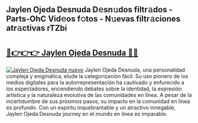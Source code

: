 ## Jaylen Ojeda Desnuda D𝚎sn𝚞dos filtr𝚊dos - Parts-OhC Vid𝚎os f𝚘tos - N𝚞evas filtr𝚊ciones atr𝚊ctivas rTZbi

# <h2><a href="http://mb5cubj.tromn.icu/?c=Jaylen+Ojeda+Desnuda">🔗👉👉👉 Jaylen Ojeda Desnuda 🔗🔗</a></h2>

[![Jaylen Ojeda Desnuda nuevo](https://i.imgur.com/pEAQMta.gif)](http://mb5cubj.tromn.icu/?c=Jaylen+Ojeda+Desnuda)
Jaylen Ojeda Desnuda, una personalidad compleja y enigmática, elude la categorización fácil. Su uso pionero de los medios digitales para la autorrepresentación ha cautivado y enfurecido a los espectadores, encendiendo debates sobre la identidad, la expresión artística y la naturaleza evolutiva de las comunidades en línea. A pesar de la incertidumbre de sus próximos pasos, su impacto en la comunidad en línea es profundo. Con un espíritu inquebrantable y un atractivo innegable, Jaylen Ojeda Desnuda journey en el mundo en línea es imparable.
